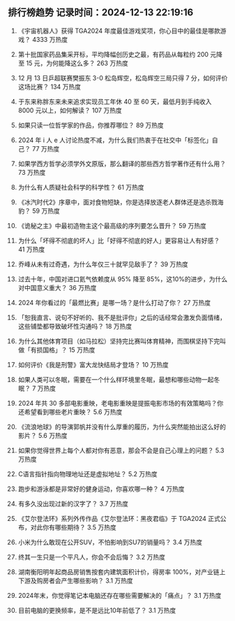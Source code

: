 
## 排行榜趋势 记录时间：2024-12-13 22:19:16
  
  1. 《宇宙机器人》获得 TGA2024 年度最佳游戏奖项，你心目中的最佳是哪款游戏？ 4333 万热度
    
  2. 第十批国家药品集采开标，平均降幅创历史之最，有药品从每粒约 200 元降至 15 元，为何能降这么多？ 263 万热度
    
  3. 12 月 13 日乒超联赛樊振东 3-0 松岛辉空，松岛辉空三局只得 7 分，如何评价这场比赛？ 134 万热度
    
  4. 于东来称胖东来未来追求实现员工年休 40 至 60 天，最低月到手纯收入 8000 元以上，如何解读？ 107 万热度
    
  5. 如果只读一位哲学家的作品，你推荐哪位？ 89 万热度
    
  6. 2024 年 i 人 e 人讨论热度不减，为什么我们热衷于在社交中「标签化」自己？ 77 万热度
    
  7. 如果学西方哲学必须学外文原版，那么翻译的那些西方哲学著作还有什么用？ 73 万热度
    
  8. 为什么有人质疑社会科学的科学性？ 61 万热度
    
  9. 《冰汽时代2》序章中，面对食物短缺，你是选择放逐老人群体还是选杀戮海豹？ 59 万热度
    
  10. 《诡秘之主》中最初造物主这个最高级的序列要怎么晋升？ 59 万热度
    
  11. 为什么「坏得不彻底的坏人」比「好得不彻底的好人」更容易让人有好感？ 41 万热度
    
  12. 乔峰从未有过奇遇，为什么年仅三十就罕见敌手了？ 39 万热度
    
  13. 过去十年，中国对进口氦气依赖度从 95% 降至 85%​，这10%的进步，为什么对中国意义重大？ 36 万热度
    
  14. 2024 年你看过的「最燃比赛」是哪一场？是什么打动了你？ 27 万热度
    
  15. 「恕我直言、说句不好听的、我不是批评你」之后的话经常会激发负面情绪，这些铺垫都导致破坏性沟通吗？ 18 万热度
    
  16. 为什么其他体育项目（如马拉松）坚持完比赛叫体育精神，而围棋坚持下完叫做「有损国格」？ 15 万热度
    
  17. 如何评价《我是刑警》富大龙快结局才登场？ 10 万热度
    
  18. 如果人类可以冬眠，需要在一个什么样环境里冬眠，最想和哪些动物一起冬眠？ 7 万热度
    
  19. 2024 年共 30 多部电影重映，老电影重映是提振电影市场的有效策略吗？你还希望看到哪些老片重映？ 5.6 万热度
    
  20. 《流浪地球》的导演郭帆并没有什么厚重的履历，为什么突然能拍出这么好的影片？ 5.6 万热度
    
  21. 如果你觉得世界上每个人都对你有恶意，那会不会是自己心理上的问题？ 5.3 万热度
    
  22. C语言指针指向物理地址还是虚拟地址？ 5.2 万热度
    
  23. 跑步和游泳都是非常好的健身运动，你喜欢哪一种？ 4 万热度
    
  24. 有多久没出现过新的汉字了？ 3.7 万热度
    
  25. 《艾尔登法环》系列外传作品《艾尔登法环：黑夜君临》于 TGA2024 正式公布，对此你有哪些期待？ 3.5 万热度
    
  26. 小米为什么敢现在公开SUV，不怕影响到SU7的销量吗？ 3.4 万热度
    
  27. 终其一生只是一个平凡人，你会不会后悔？ 3.2 万热度
    
  28. 湖南衡阳明年起商品房销售按套内建筑面积计价，得房率 100%，对产业链上下游及购房者会产生哪些影响？ 3.1 万热度
    
  29. 2024年末，你觉得笔记本电脑还存在哪些需要解决的「痛点」？ 3.1 万热度
    
  30. 目前电脑的更换频率，是不是远比10年前低了？ 3.1 万热度
    